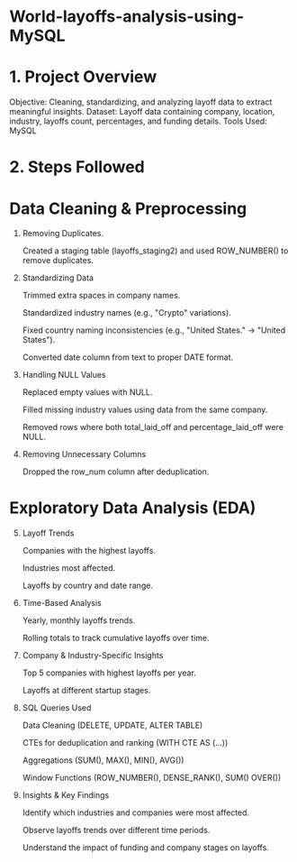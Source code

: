 # World-layoffs-analysis-using-MySQL

# 1. Project Overview
Objective: Cleaning, standardizing, and analyzing layoff data to extract meaningful insights.
Dataset: Layoff data containing company, location, industry, layoffs count, percentages, and funding details.
Tools Used: MySQL

# 2. Steps Followed
# Data Cleaning & Preprocessing

1. Removing Duplicates.

   Created a staging table (layoffs_staging2) and used ROW_NUMBER() to remove duplicates.

2. Standardizing Data

   Trimmed extra spaces in company names.
   
   Standardized industry names (e.g., "Crypto" variations).
   
   Fixed country naming inconsistencies (e.g., "United States." → "United States").
   
   Converted date column from text to proper DATE format.

3. Handling NULL Values

   Replaced empty values with NULL.
   
   Filled missing industry values using data from the same company.
   
   Removed rows where both total_laid_off and percentage_laid_off were NULL.

4. Removing Unnecessary Columns

   Dropped the row_num column after deduplication.

# Exploratory Data Analysis (EDA)

5. Layoff Trends

   Companies with the highest layoffs.
   
   Industries most affected.
   
   Layoffs by country and date range.

6. Time-Based Analysis

   Yearly, monthly layoffs trends.
   
   Rolling totals to track cumulative layoffs over time.

7. Company & Industry-Specific Insights

   Top 5 companies with highest layoffs per year.
   
   Layoffs at different startup stages.

8. SQL Queries Used
   
   Data Cleaning (DELETE, UPDATE, ALTER TABLE)
   
   CTEs for deduplication and ranking (WITH CTE AS (...))
   
   Aggregations (SUM(), MAX(), MIN(), AVG())
   
   Window Functions (ROW_NUMBER(), DENSE_RANK(), SUM() OVER())

9. Insights & Key Findings
   
   Identify which industries and companies were most affected.
   
   Observe layoffs trends over different time periods.
   
   Understand the impact of funding and company stages on layoffs.
